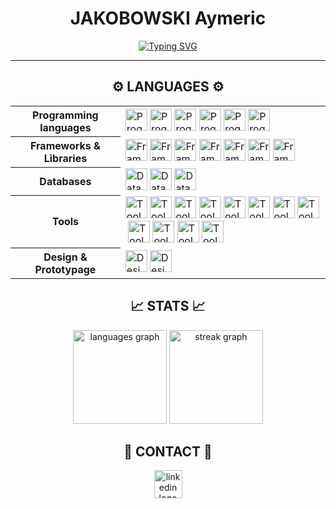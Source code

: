 <h1 align="center">JAKOBOWSKI Aymeric</h1>

<div align="center">

[![Typing SVG](https://readme-typing-svg.demolab.com?font=IBM+Plex+Sans&weight=600&size=25&duration=2000&pause=1200&color=FFB31E&center=true&vCenter=true&random=true&width=435&lines=Web+development;Python;JavaScript)](https://git.io/typing-svg)

</div>

<hr>

<h2 align="center">⚙️ LANGUAGES ⚙️</h2>

<div id="skills-container">
	<table><tr><th>Programming languages</th><td><a href="https://developer.mozilla.org/en-US/docs/Web/HTML" target="_blank"><img src="https://skillicons.dev/icons?i=html" height="35" alt="Programming languages - HTML5 logo" /></a>&nbsp;<a href="https://developer.mozilla.org/en-US/docs/Web/CSS" target="_blank"><img src="https://skillicons.dev/icons?i=css" height="35" alt="Programming languages - CSS3 logo" /></a>&nbsp;<a href="https://developer.mozilla.org/en-US/docs/Web/JavaScript" target="_blank"><img src="https://skillicons.dev/icons?i=js" height="35" alt="Programming languages - JavaScript logo" /></a>&nbsp;<a href="https://www.typescriptlang.org/" target="_blank"><img src="https://skillicons.dev/icons?i=ts" height="35" alt="Programming languages - TypeScript logo" /></a>&nbsp;<a href="https://www.python.org/" target="_blank"><img src="https://skillicons.dev/icons?i=py" height="35" alt="Programming languages - Python logo" /></a>&nbsp;<a href="https://www.java.com/" target="_blank"><img src="https://skillicons.dev/icons?i=java" height="35" alt="Programming languages - Java logo" /></a>&nbsp;</td></tr><tr><th>Frameworks & Libraries</th><td><a href="https://angularjs.org/" target="_blank"><img src="https://cdn.jsdelivr.net/gh/devicons/devicon/icons/angularjs/angularjs-plain.svg" height="35" alt="Frameworks & Libraries - AngularJS logo" /></a>&nbsp;<a href="https://getbootstrap.com/" target="_blank"><img src="https://skillicons.dev/icons?i=bootstrap" height="35" alt="Frameworks & Libraries - Bootstrap logo" /></a>&nbsp;<a href="https://bulma.io/" target="_blank"><img src="https://cdn.jsdelivr.net/gh/devicons/devicon/icons/bulma/bulma-plain.svg" height="35" alt="Frameworks & Libraries - Bulma logo" /></a>&nbsp;<a href="https://www.djangoproject.com/" target="_blank"><img src="https://skillicons.dev/icons?i=django" height="35" alt="Frameworks & Libraries - Django logo" /></a>&nbsp;<a href="https://flask.palletsprojects.com/" target="_blank"><img src="https://skillicons.dev/icons?i=flask" height="35" alt="Frameworks & Libraries - Flask logo" /></a>&nbsp;<a href="https://laravel.com/" target="_blank"><img src="https://skillicons.dev/icons?i=laravel" height="35" alt="Frameworks & Libraries - Laravel logo" /></a>&nbsp;<a href="https://symfony.com/" target="_blank"><img src="https://skillicons.dev/icons?i=symfony" height="35" alt="Frameworks & Libraries - Symfony logo" /></a>&nbsp;</td></tr><tr><th>Databases</th><td><a href="https://www.postgresql.org/" target="_blank"><img src="https://cdn.jsdelivr.net/gh/devicons/devicon/icons/postgresql/postgresql-original.svg" height="35" alt="Databases - PostgreSQL logo" /></a>&nbsp;<a href="https://www.sqlite.org/" target="_blank"><img src="https://skillicons.dev/icons?i=sqlite" height="35" alt="Databases - SQLite logo" /></a>&nbsp;<a href="https://www.mysql.com/" target="_blank"><img src="https://skillicons.dev/icons?i=mysql" height="35" alt="Databases - MySQL logo" /></a>&nbsp;</td></tr><tr><th>Tools</th><td><a href="https://www.gnu.org/software/bash/" target="_blank"><img src="https://skillicons.dev/icons?i=bash" height="35" alt="Tools - Bash logo" /></a>&nbsp;<a href="https://www.docker.com/" target="_blank"><img src="https://skillicons.dev/icons?i=docker" height="35" alt="Tools - Docker logo" /></a>&nbsp;<a href="https://git-scm.com/" target="_blank"><img src="https://skillicons.dev/icons?i=git" height="35" alt="Tools - Git logo" /></a>&nbsp;<a href="https://github.com/" target="_blank"><img src="https://skillicons.dev/icons?i=github" height="35" alt="Tools - GitHub logo" /></a>&nbsp;<a href="https://gitlab.com/" target="_blank"><img src="https://skillicons.dev/icons?i=gitlab" height="35" alt="Tools - GitLab logo" /></a>&nbsp;<a href="https://code.visualstudio.com/" target="_blank"><img src="https://skillicons.dev/icons?i=vscode" height="35" alt="Tools - VSCode logo" /></a>&nbsp;<a href="https://www.eclipse.org/ide/" target="_blank"><img src="https://skillicons.dev/icons?i=eclipse" height="35" alt="Tools - Eclipse IDE logo" /></a>&nbsp;<a href="https://www.jetbrains.com/idea/" target="_blank"><img src="https://cdn.jsdelivr.net/gh/devicons/devicon/icons/jetbrains/jetbrains-original.svg" height="35" alt="Tools - IntelliJ IDEA logo" /></a>&nbsp;<a href="https://www.jetbrains.com/pycharm/" target="_blank"><img src="https://img.shields.io/badge/PyCharm-000000?logo=pycharm&logoColor=white&style=for-the-badge" height="35" alt="Tools - PyCharm logo" /></a>&nbsp;<a href="https://www.jetbrains.com/webstorm/" target="_blank"><img src="https://img.shields.io/badge/WebStorm-000000?logo=webstorm&logoColor=white&style=for-the-badge" height="35" alt="Tools - WebStorm logo" /></a>&nbsp;<a href="https://www.jetbrains.com/phpstorm/" target="_blank"><img src="https://img.shields.io/badge/PhpStorm-000000?logo=phpstorm&logoColor=white&style=for-the-badge" height="35" alt="Tools - PhpStorm logo" /></a>&nbsp;<a href="https://developer.android.com/studio" target="_blank"><img src="https://cdn.jsdelivr.net/gh/devicons/devicon/icons/androidstudio/androidstudio-original.svg" height="35" alt="Tools - Android Studio logo" /></a>&nbsp;</td></tr><tr><th>Design & Prototypage</th><td><a href="https://www.figma.com/" target="_blank"><img src="https://skillicons.dev/icons?i=figma" height="35" alt="Design & Prototypage - Figma logo" /></a>&nbsp;<a href="https://www.canva.com/" target="_blank"><img src="https://cdn.jsdelivr.net/gh/devicons/devicon/icons/canva/canva-original.svg" height="35" alt="Design & Prototypage - Canva logo" /></a>&nbsp;</td></tr></table>
</div>


<h2 align="center">📈 STATS 📈</h2>

<div align="center">
  <img src="https://github-readme-stats.vercel.app/api/top-langs?username=AymericJak&locale=en&hide_title=false&layout=compact&card_width=320&langs_count=5&theme=slateorange&hide_border=false&order=2" height="150" alt="languages graph"  />
  <img src="https://streak-stats.demolab.com?user=AymericJak&locale=en&mode=weekly&theme=slateorange&hide_border=false&border_radius=5&order=3" height="150" alt="streak graph"  />
</div>

<h2 align="center">💬 CONTACT 💬</h2>

<div align="center">
  <a href="https://www.linkedin.com/in/aymeric-jakobowski" target='_blank'>
    <img src="https://img.shields.io/badge/LinkedIn-0A66C2?logo=linkedin&logoColor=white&style=for-the-badge" height="45" alt="linkedin logo"  />
  </a>
</div>
